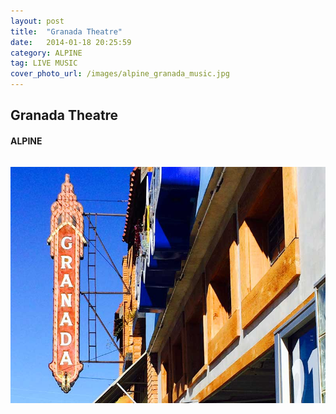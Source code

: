 ```yaml
---
layout: post
title:  "Granada Theatre"
date:   2014-01-18 20:25:59
category: ALPINE
tag: LIVE MUSIC
cover_photo_url: /images/alpine_granada_music.jpg
---
```


<div class="section-title">
  <h2>Granada Theatre</h2>
    <h4>ALPINE</h4>
    <div class="divider-border"></div>
</div> 
<div class="column small-6">
  <p>
  </p>
<div class="column small-6">
    <img src="/images/alpine_granada_music.jpg">
</div>